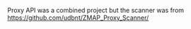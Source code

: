 Proxy API was a combined project but the scanner was from https://github.com/udbnt/ZMAP_Proxy_Scanner/

